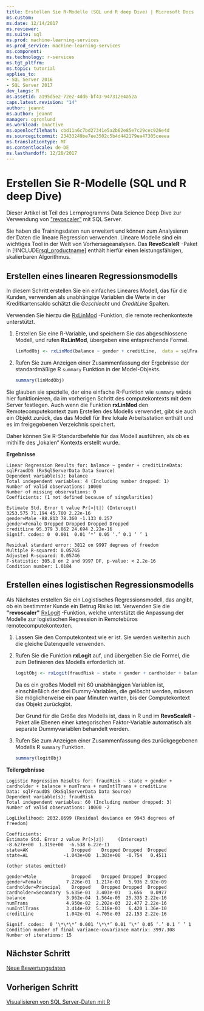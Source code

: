 ```yaml
---
title: Erstellen Sie R-Modelle (SQL und R deep Dive) | Microsoft Docs
ms.custom: 
ms.date: 12/14/2017
ms.reviewer: 
ms.suite: sql
ms.prod: machine-learning-services
ms.prod_service: machine-learning-services
ms.component: 
ms.technology: r-services
ms.tgt_pltfrm: 
ms.topic: tutorial
applies_to:
- SQL Server 2016
- SQL Server 2017
dev_langs: R
ms.assetid: a195d5e2-72e2-4dd6-bf43-947312e4a52a
caps.latest.revision: "14"
author: jeannt
ms.author: jeannt
manager: cgronlund
ms.workload: Inactive
ms.openlocfilehash: cbd11a6c7bd27341e5a2b62e85e7c29cec926e4d
ms.sourcegitcommit: 23433249be7ee3502c5b4d442179ea47305ceeea
ms.translationtype: MT
ms.contentlocale: de-DE
ms.lasthandoff: 12/20/2017
---
```

# <a name="create-r-models-sql-and-r-deep-dive"></a>Erstellen Sie R-Modelle (SQL und R deep Dive)

Dieser Artikel ist Teil des Lernprogramms Data Science Deep Dive zur Verwendung von ["revoscaler"](https://docs.microsoft.com/machine-learning-server/r-reference/revoscaler/revoscaler) mit SQL Server.

Sie haben die Trainingsdaten nun erweitert und können zum Analysieren der Daten die lineare Regression verwenden. Lineare Modelle sind ein wichtiges Tool in der Welt von Vorhersageanalysen. Das **RevoScaleR** -Paket in [!INCLUDE[rsql_productname](../../includes/rsql-productname-md.md)] enthält hierfür einen leistungsfähigen, skalierbaren Algorithmus.

## <a name="create-a-linear-regression-model"></a>Erstellen eines linearen Regressionsmodells

In diesem Schritt erstellen Sie ein einfaches Lineares Modell, das für die Kunden, verwenden als unabhängige Variablen die Werte in der Kreditkartensaldo schätzt die *Geschlecht* und *CreditLine* Spalten.
  
Verwenden Sie hierzu die [RxLinMod](https://docs.microsoft.com/machine-learning-server/r-reference/revoscaler/rxlinmod) -Funktion, die remote rechenkontexte unterstützt.
  
1. Erstellen Sie eine R-Variable, und speichern Sie das abgeschlossene Modell, und rufen **RxLinMod**, übergeben eine entsprechende Formel.
  
    ```R
    linModObj <- rxLinMod(balance ~ gender + creditLine,  data = sqlFraudDS)
    ```
  
2. Rufen Sie zum Anzeigen einer Zusammenfassung der Ergebnisse der standardmäßige R `summary` Funktion in der Model-Objekts.
  
     ```R
     summary(linModObj)
     ```

Sie glauben sie spezielle, der eine einfache R-Funktion wie `summary` würde hier funktionieren, da im vorherigen Schritt des computekontexts mit dem Server festlegen. Auch wenn die Funktion **rxLinMod** den Remotecomputekontext zum Erstellen des Modells verwendet, gibt sie auch ein Objekt zurück, das das Modell für Ihre lokale Arbeitsstation enthält und es im freigegebenen Verzeichnis speichert.

Daher können Sie R-Standardbefehle für das Modell ausführen, als ob es mithilfe des „lokalen“ Kontexts erstellt wurde.

**Ergebnisse**

```
Linear Regression Results for: balance ~ gender + creditLineData: sqlFraudDS (RxSqlServerData Data Source)
Dependent variable(s): balance
Total independent variables: 4 (Including number dropped: 1)
Number of valid observations: 10000
Number of missing observations: 0
Coefficients: (1 not defined because of singularities)

Estimate Std. Error t value Pr(>|t|) (Intercept)
3253.575 71.194 45.700 2.22e-16
gender=Male -88.813 78.360 -1.133 0.257
gender=Female Dropped Dropped Dropped Dropped
creditLine 95.379 3.862 24.694 2.22e-16
Signif. codes: 0  0.001  0.01 ‘*’ 0.05 ‘.’ 0.1 ‘ ’ 1

Residual standard error: 3812 on 9997 degrees of freedom
Multiple R-squared: 0.05765
Adjusted R-squared: 0.05746
F-statistic: 305.8 on 2 and 9997 DF, p-value: < 2.2e-16
Condition number: 1.0184
```

## <a name="create-a-logistic-regression-model"></a>Erstellen eines logistischen Regressionsmodells

Als Nächstes erstellen Sie ein Logistisches Regressionsmodell, das angibt, ob ein bestimmter Kunde ein Betrug Risiko ist. Verwenden Sie die **"revoscaler"** [RxLogit](https://docs.microsoft.com/machine-learning-server/r-reference/revoscaler/rxlogit) -Funktion, welche unterstützt die Anpassung der Modelle zur logistischen Regression in Remotebüros remotecomputekontexten.

1.  Lassen Sie den Computekontext wie er ist. Sie werden weiterhin auch die gleiche Datenquelle verwenden.

2.  Rufen Sie die Funktion **rxLogit** auf, und übergeben Sie die Formel, die zum Definieren des Modells erforderlich ist.

    ```R
    logitObj <- rxLogit(fraudRisk ~ state + gender + cardholder + balance + numTrans + numIntlTrans + creditLine, data = sqlFraudDS, dropFirst = TRUE)
    ```
  
    Da es ein großes Modell mit 60 unabhängigen Variablen ist, einschließlich der drei Dummy-Variablen, die gelöscht werden, müssen Sie möglicherweise ein paar Minuten warten, bis der Computekontext das Objekt zurückgibt.
    
    Der Grund für die Größe des Modells ist, dass in R und im **RevoScaleR** -Paket alle Ebenen einer kategorischen Faktor-Variable automatisch als separate Dummyvariablen behandelt werden.
  
3.  Rufen Sie zum Anzeigen einer Zusammenfassung des zurückgegebenen Modells R `summary` Funktion.
  
    ```R
    summary(logitObj)
    ```
  
**Teilergebnisse**

```
Logistic Regression Results for: fraudRisk ~ state + gender + cardholder + balance + numTrans + numIntlTrans + creditLine
Data: sqlFraudDS (RxSqlServerData Data Source)
Dependent variable(s): fraudRisk
Total independent variables: 60 (Including number dropped: 3)
Number of valid observations: 10000 -2

LogLikelihood: 2032.8699 (Residual deviance on 9943 degrees of freedom)

Coefficients:
Estimate Std. Error z value Pr(>|z|)     (Intercept)
-8.627e+00  1.319e+00  -6.538 6.22e-11
state=AK                Dropped    Dropped Dropped  Dropped
state=AL             -1.043e+00  1.383e+00  -0.754   0.4511

(other states omitted)

gender=Male             Dropped    Dropped Dropped  Dropped
gender=Female         7.226e-01  1.217e-01   5.936 2.92e-09
cardholder=Principal    Dropped    Dropped Dropped  Dropped
cardholder=Secondary  5.635e-01  3.403e-01   1.656   0.0977
balance               3.962e-04  1.564e-05  25.335 2.22e-16
numTrans              4.950e-02  2.202e-03  22.477 2.22e-16
numIntlTrans          3.414e-02  5.318e-03   6.420 1.36e-10
creditLine            1.042e-01  4.705e-03  22.153 2.22e-16

Signif. codes:  0 ‘\*\*\*’ 0.001 ‘\*\*’ 0.01 ‘\*’ 0.05 ‘.’ 0.1 ‘ ’ 1
Condition number of final variance-covariance matrix: 3997.308
Number of iterations: 15
```

## <a name="next-step"></a>Nächster Schritt

[Neue Bewertungsdaten](../../advanced-analytics/tutorials/deepdive-score-new-data.md)

## <a name="previous-step"></a>Vorherigen Schritt

[Visualisieren von SQL Server-Daten mit R](../../advanced-analytics/tutorials/deepdive-visualize-sql-server-data-using-r.md)

